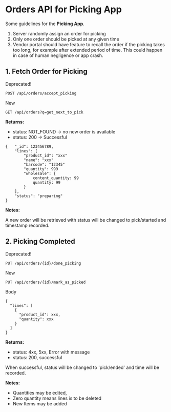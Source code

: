 # Orders API for Picking App

Some guidelines for the **Picking App**.

1. Server randomly assign an order for picking
2. Only one order should be picked at any given time
3. Vendor portal should have feature to recall the order if the picking takes too long, for example after extended period of time. This could happen in case of human negligence or app crash.

## 1. Fetch Order for Picking

Deprecated!

```
POST /api/orders/accept_picking
```

New

```
GET /api/orders?q=get_next_to_pick
```

**Returns:**

- status: NOT_FOUND -> no new order is available
- status: 200 -> Successful

```
{   "_id": 123456789,
    "lines": [
        "product_id": "xxx"
        "name": "xxx"
        "barcode": "12345"
        "quantity": 999
        "wholesale": {
            content_quantity: 99
            quantity: 99
        }
    ],
    "status": "preparing"
}
```

**Notes:**

A new order will be retrieved with status will be changed to pick/started and timestamp recorded.

## 2. Picking Completed

Deprecated!

```
PUT /api/orders/{id}/done_picking
```

New

```
PUT /api/orders/{id}/mark_as_picked
```

Body

```
{
  "lines": [
    {
      "product_id": xxx,
      "quantity": xxx
    }
  ]
}
```

**Returns:**

- status: 4xx, 5xx, Error with message
- status: 200, successful

When successful, status will be changed to 'pick/ended' and time will be recorded.

**Notes:**

- Quantities may be edited,
- Zero quantity means lines is to be deleted
- New Items may be added
